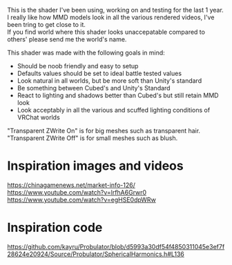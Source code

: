 

This is the shader I've been using, working on and testing for the last 1 year.<br>
I really like how MMD models look in all the various rendered videos, I've been tring to get close to it.<br>
If you find world where this shader looks unaccepatable compared to others' please send me the world's name.<br>

This shader was made with the following goals in mind:
- Should be noob friendly and easy to setup
- Defaults values should be set to ideal battle tested values
- Look natural in all worlds, but be more soft than Unity's standard
- Be something between Cubed's and Unity's Standard
- React to lighting and shadows better than Cubed's but still retain MMD look
- Look acceptably in all the various and scuffed lighting conditions of VRChat worlds

"Transparent ZWrite On" is for big meshes such as transparent hair.<br>
"Transparent ZWrite Off" is for small meshes such as blush.



# Inspiration images and videos
https://chinagamenews.net/market-info-126/
https://www.youtube.com/watch?v=lrfhA6Grwr0
https://www.youtube.com/watch?v=egHSE0dpWRw

# Inspiration code
https://github.com/kayru/Probulator/blob/d5993a30df54f4850311045e3ef7f28624e20924/Source/Probulator/SphericalHarmonics.h#L136